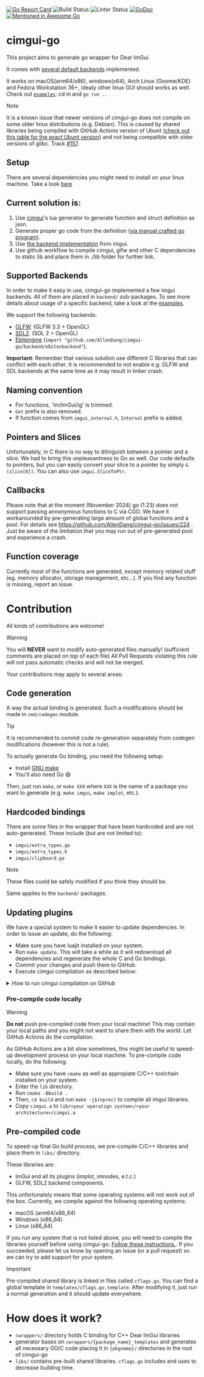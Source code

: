 [![Go Report Card](https://goreportcard.com/badge/github.com/AllenDang/cimgui-go)](https://goreportcard.com/report/github.com/AllenDang/cimgui-go)
![Build Status](https://github.com/AllenDang/cimgui-go/actions/workflows/test.yaml/badge.svg)
![Linter Status](https://github.com/AllenDang/cimgui-go/actions/workflows/golangci-lint.yaml/badge.svg)
[![GoDoc](https://pkg.go.dev/badge/github.com/AllenDang/cimgui-go?utm_source=godoc)](https://pkg.go.dev/mod/github.com/AllenDang/cimgui-go)
[![Mentioned in Awesome Go](https://awesome.re/mentioned-badge.svg)](https://github.com/avelino/awesome-go#gui)

# cimgui-go 

This project aims to generate go wrapper for Dear ImGui.

It comes with [several default backends](supported-backends) implemented.

It works on macOS(arm64/x86), windows(x64), Arch Linux (Gnome/KDE) and Fedora Workstation 36+, idealy other linux GUI should works as well. Check out [`examples`](./examples): cd in and `go run .`.

> [!note]
> It is a known issue that newer versions of cimgui-go does not compile on some older linux distributions (e.g. Debian).
> This is caused by shared libraries being compiled with GitHub Actions version of Ubunt ([check out this table for the exact Ubunt version](https://docs.github.com/en/actions/how-tos/using-github-hosted-runners/using-github-hosted-runners/about-github-hosted-runners#standard-github-hosted-runners-for-public-repositories)) and not being compatible with older versions of glibc.
> Track [#157](https://github.com/AllenDang/cimgui-go/issues/157).

## Setup

There are several dependencies you might need to install on your linux machine.
Take a look [here](https://github.com/allendang/giu#install)

## Current solution is:
1. Use [cimgui](https://github.com/cimgui/cimgui)'s lua generator to generate function and struct definition as json.
2. Generate proper go code from the definition ([via manual crafted go program](./cmd/codegen)).
3. Use [the backend implementation](#supported-backends) from imgui.
4. Use github workflow to compile cimgui, glfw and other C dependencies to static lib and place them in ./lib folder for further link. 

## Supported Backends

In order to make it easy in use, cimgui-go implemented a few imgui backends. All of them are placed in `backend/` sub-packages.
To see more details about usage of a specific backend, take a look at the [examples](./examples).

We support the following backends:
- [GLFW](./examples/glfw). (GLFW 3.3 + OpenGL)
- [SDL2](./examples/sdl). (SDL 2 + OpenGL)
- [Ebitengine](./examples/ebiten) (`import "github.com/AllenDang/cimgui-go/backend/ebitenbackend"`).

**Important**: Remember that various solution use different C libraries that can conflict with each other.
It is recommended to not enable e.g. GLFW and SDL backends at the same time as it may result in linker crash.

## Naming convention

- For functions, 'Im/ImGui/ig' is trimmed.
- `Get` prefix is also removed.
- If function comes from `imgui_internal.h`, `Internal` prefix is added.

## Pointers and Slices

Unfortunately, in C there is no way to ditinguish between a pointer and a slice.
We had to bring this unpleasantness to Go as well.
Our code defaults to pointers, but you can easily convert your slice to a pointer by simply `&(slice[0])`.
You can also use `imgui.SliceToPtr`.

## Callbacks

Please note that at the moment (November 2024) go (1.23) does not support passing annonymous functions to C via CGO.
We have it workarounded by pre-generating large amount of global functions and a pool.
For details see https://github.com/AllenDang/cimgui-go/issues/224 .
Just be aware of the limitation that you may run out of pre-generated pool and experience a crash.

## Function coverage
Currently most of the functions are generated, except memory related stuff (eg. memory allocator, storage management, etc...).
If you find any function is missing, report an issue.

# Contribution
All kinds of contributions are welcome!

> [!warning]
> You will **NEVER** want to modify auto-generated files manually! (sufficient comments are placed on top of each file)
> All Pull Requests violating this rule will not pass automatic checks and will not be merged.

Your contributions may apply to several areas:

## Code generation

A way  the actual binding is generated.
Such a modifications should be made in `cmd/codegen` module.
> [!tip]
> It is recommended to commit code re-generation separately from codegen modifications (however this is not a rule).

To actually generate Go binding, you need the following setup:
- Install [GNU make](https://www.gnu.org/software/make/manual/make.html)
- You'll also need Go :smile:

Then, just run `make`, or `make XXX` where `XXX` is the name of a package you want to generate (e.g. `make imgui`, `make implot`, etc.).

## Hardcoded bindings

There are some files in the wrapper that have been hardcoded and are not auto-generated. These include (but are not limited to):
- `imgui/extra_types.go`
- `imgui/extra_types.h`
- `imgui/clipboard.go`

> [!note]
> These files cuold be safely modified if you think they should be.

Same applies to the `backend/` packages.

## Updating plugins

We have a special system to make it easier to update dependencies. In order to issue an update, do the following:
- Make sure you have luajit installed on your system.
- Run `make update`. This will take a while as it will redownload all dependencies and regenerate the whole C and Go bindings.
- Commit your changes and push them to GitHub.
- Execute cimgui compilation as described below:

<details><summary>How to run cimgui compilation on GitHub</summary>

![preview](./docs/contribution_guide.png)

1. Go to your fork
2. Navigate to the "Actions" tab
3. Select "Compile cimgui" workflow tab
4. Click on "Run workflow" button
5. Select the branch you want to run the workflow on
6. Click "Run workflow" button

</details>

### Pre-compile code locally

> [!warning]
> **Do not** push pre-compiled code from your local machine! This may contain your local paths and you might not want to share them with the world. Let GitHub Actions do the compilation.

As GitHub Actions are a bit slow sometimes, this might be useful to speed-up development process on your local machine.
To pre-compile code locally, do the following:
- Make sure you have `cmake` as well as appropiate C/C++ toolchain installed on your system.
- Enter the `lib` directory.
- Run `cmake -Bbuild .`
- Then, `cd build` and run `make -j$(nproc)` to compile all imgui libraries.
- Copy `cimgui.a` to `lib/<your operatign system>/<your architecture>/cimgui.a`

## Pre-compiled code

To speed-up final Go build process, we pre-compile C/C++ libraries and place them in `libs/` directory.

These libraries are:
- ImGui and all its plugins (implot, imnodes, e.t.c.)
- GLFW, SDL2 backend components.

This unfortunately means that some operating systems will not work out of the box.
Currently, we compile against the following operating systems:
- macOS (arm64/x86_64)
- Windows (x86_64)
- Linux (x86_64)

If you run any system that is not listed above, you will need to compile the libraries yourself before using cimgui-go.
[Follow these instructions.](#pre-compile-code-locally). If you succeeded, please let us know by opening an issue (or a pull request) so we can try to add support for your system.

> [!important]
> Pre-compiled shared library is linked in files called `cflags.go`. You can find a global template in `templates/cflags.go.template`. After modifying it, just run a normal generation and it should update everywhere.

# How does it work?

- `cwrappers/` directory holds C binding for C++ Dear ImGui libraries
- generator bases on `cwrappers/{package_name}_templates` and generates all necessary GO/C code placing it in `{pkgname}/` directories in the root of cimgui-go
- `libs/` contains pre-built shared libraries. `cflags.go` includes and uses to decrease building time.
